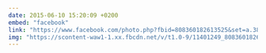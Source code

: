 ```yaml
---
date: 2015-06-10 15:20:09 +0200
embed: "facebook"
link: "https://www.facebook.com/photo.php?fbid=808360182613525&set=a.381751091941105.1073741825.100003186531392&type=3"
img: "https://scontent-waw1-1.xx.fbcdn.net/v/t1.0-9/11401249_808360182613525_2763500405580991032_n.jpg?oh=0de2d598486a7af14846daa810680d3e&oe=5953A241"
---
```

